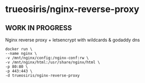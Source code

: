 # trueosiris/nginx-reverse-proxy
## WORK IN PROGRESS

Nginx reverse proxy + letsencrypt with wildcards &amp; godaddy dns
    
    docker run \
    --name nginx \
    -v /mnt/nginx/config:/nginx-conf:rw \
    -v /mnt/nginx/html:/usr/share/nginx/html \
    -p 80:80 \
    -p 443:443 \
    -d trueosiris/nginx-reverse-proxy

